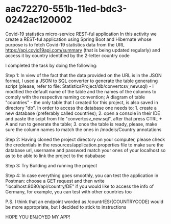 # aac72270-551b-11ed-bdc3-0242ac120002
Covid-19 statistics micro-service REST-ful application
In this activity we create a REST-ful application using Spring Boot and Hibernate whose purpose is to fetch Covid-19 statistics data from the URL  https://api.covid19api.com/summary (that is being updated regularly) and access it by country identified by the 2-letter country code

I completed the task by doing the following:

Step 1: In view of the fact that the data provided on the URL is in the JSON format, I used a JSON to SQL converter to generate the table generating script (please, refer to file: StatisticsProject/db/convertcsv_new.sql) - I modified the default name of the table and the names of the columns to comply with the respective naming convention; A diagram of table "countries" - the only table that I created for this project, is also saved in directory "db". In order to access the database one needs to: 1. create a new database (preferably called countries); 2. open a console in their IDE and paste the scipt from file "convertcsv_new.sql", after that press CTRL + A and run to generate the table; 3. once the table is ready, please, make sure the column names to match the ones in /models/Country annotations

Step 2: Having cloned the project directory on your computer, please check the credentials in the resources/application.properties file to make sure the database url, username and password match your ones of your localhost so as to be able to link the project to the dababase

Step 3: Try Building and running the project

Step 4: In case everything goes smoothly, you can test the application in Postman: choose a GET request and then write "localhost:8080/api/country/DE" if you would like to access the info of Germany, for example, you can test with other countries too

P.S. I think that an endpoint worded as /countrIES/{COUNTRYCODE) would be more appropriate, but I decided to stick to instructions

HOPE YOU ENJOYED MY APP!
